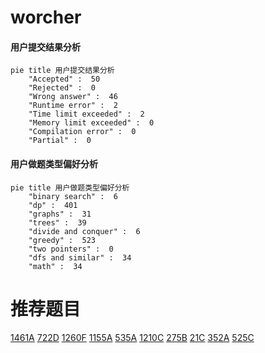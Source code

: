# worcher

<!-- tabs:start -->



#### **用户提交结果分析**

```mermaid
pie title 用户提交结果分析
    "Accepted" :  50
    "Rejected" :  0
    "Wrong answer" :  46
    "Runtime error" :  2
    "Time limit exceeded" :  2
    "Memory limit exceeded" :  0
    "Compilation error" :  0
    "Partial" :  0
```

#### **用户做题类型偏好分析**

```mermaid
pie title 用户做题类型偏好分析
    "binary search" :  6
    "dp" :  401
    "graphs" :  31
    "trees" :  39
    "divide and conquer" :  6
    "greedy" :  523
    "two pointers" :  0
    "dfs and similar" :  34
    "math" :  34
```



<!-- tabs:end -->
# 推荐题目
[1461A](https://codeforces.com/contest/1461/problem/A)
[722D](https://codeforces.com/contest/722/problem/D)
[1260F](https://codeforces.com/contest/1260/problem/F)
[1155A](https://codeforces.com/contest/1155/problem/A)
[535A](https://codeforces.com/contest/535/problem/A)
[1210C](https://codeforces.com/contest/1210/problem/C)
[275B](https://codeforces.com/contest/275/problem/B)
[21C](https://codeforces.com/contest/21/problem/C)
[352A](https://codeforces.com/contest/352/problem/A)
[525C](https://codeforces.com/contest/525/problem/C)
